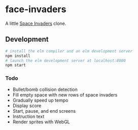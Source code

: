 # face-invaders

A little [Space Invaders](https://en.wikipedia.org/wiki/Space_Invaders) clone.

## Development

```bash
# install the elm compiler and an elm development server
npm install
# launch the elm development server at localhost:8000
npm start
```

### Todo

- Bullet/bomb collision detection
- Fill empty space with new rows of space invaders
- Gradually speed up tempo
- Display score
- Start, pause, and end screens
- Instruction text
- Render sprites with WebGL
